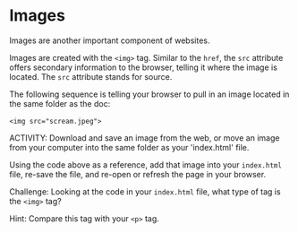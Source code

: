 # Images

Images are another important component of websites. 

Images are created with the `<img>` tag. Similar to the `href`, the `src` attribute offers secondary information to the browser, telling it where the image is located. The `src` attribute stands for source. 

The following sequence is telling your browser to pull in an image located in the same folder as the doc: 

	<img src="scream.jpeg">
	
ACTIVITY:
Download and save an image from the web, or move an image from your computer into the same folder as your 'index.html' file. 

Using the code above as a reference, add that image into your `index.html` file, re-save the file, and re-open or refresh the page in your browser. 

Challenge: Looking at the code in your `index.html` file, what type of tag is the `<img>` tag? 

Hint: Compare this tag with your `<p>` tag.
